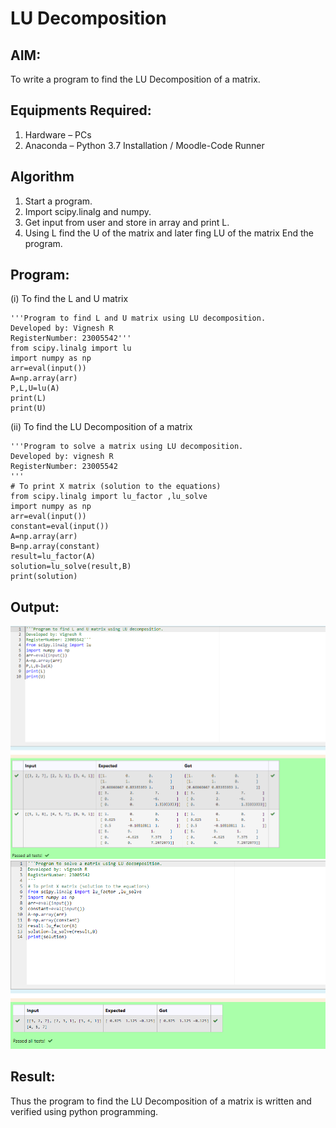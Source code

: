 # LU Decomposition 

## AIM:
To write a program to find the LU Decomposition of a matrix.

## Equipments Required:
1. Hardware – PCs
2. Anaconda – Python 3.7 Installation / Moodle-Code Runner

## Algorithm
1. Start a program.
2. Import scipy.linalg and numpy.
3. Get input from user and store in array and print L.
4. Using L find the U of the matrix and later fing LU of the matrix
End the program.

## Program:
(i) To find the L and U matrix
```
'''Program to find L and U matrix using LU decomposition.
Developed by: Vignesh R
RegisterNumber: 23005542'''
from scipy.linalg import lu
import numpy as np
arr=eval(input())
A=np.array(arr)
P,L,U=lu(A)
print(L)
print(U)
```
(ii) To find the LU Decomposition of a matrix
```
'''Program to solve a matrix using LU decomposition.
Developed by: vignesh R
RegisterNumber: 23005542
'''
# To print X matrix (solution to the equations)
from scipy.linalg import lu_factor ,lu_solve
import numpy as np
arr=eval(input())
constant=eval(input())
A=np.array(arr)
B=np.array(constant)
result=lu_factor(A)
solution=lu_solve(result,B)
print(solution)
```

## Output:
![lu decomposition](/lu_1.png)
![](/lu_2.png)

## Result:
Thus the program to find the LU Decomposition of a matrix is written and verified using python programming.

